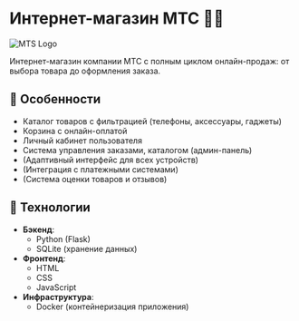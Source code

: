 # Интернет-магазин МТС 🛒📱

![MTS Logo](https://example.com/path/to/mts-logo.png)

Интернет-магазин компании МТС с полным циклом онлайн-продаж: от выбора товара до оформления заказа.

## 🚀 Особенности
- Каталог товаров с фильтрацией (телефоны, аксессуары, гаджеты)
- Корзина с онлайн-оплатой
- Личный кабинет пользователя
- Система управления заказами, каталогом (админ-панель)
- (Адаптивный интерфейс для всех устройств)
- (Интеграция с платежными системами)
- (Система оценки товаров и отзывов)

## 🔧 Технологии
- **Бэкенд**: 
  - Python (Flask)
  - SQLite (хранение данных)
- **Фронтенд**:
  - HTML
  - CSS
  - JavaScript
- **Инфраструктура**:
  - Docker (контейнеризация приложения)

